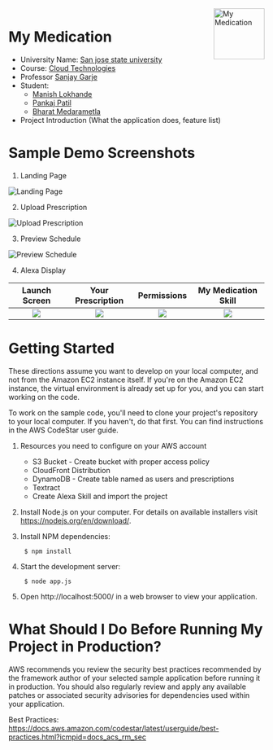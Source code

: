 <a href="https://manishlokhande.com/">
    <img src="https://manish-dropbox.s3.us-east-2.amazonaws.com/MedicationLogo.png" alt="My Medication" title="My Medication" align="right" height="100" />
</a>

My Medication 
======================
- University Name: [San jose state university](http://www.sjsu.edu/)
- Course: [Cloud Technologies](http://info.sjsu.edu/web-dbgen/catalog/courses/CMPE281.html)
- Professor [Sanjay Garje](https://www.linkedin.com/in/sanjaygarje/)
- Student: 
  - [Manish Lokhande](https://www.linkedin.com/in/manish-lokhande-876571163/)
  - [Pankaj Patil](https://www.linkedin.com/in/pankajhpatil/)
  - [Bharat Medarametla](https://www.linkedin.com/in/bharathkmedarametla/)
- Project Introduction (What the application does, feature list)

Sample Demo Screenshots
========================
1. Landing Page
<img src="https://manish-dropbox.s3.us-east-2.amazonaws.com/Screenshots/Screen+Shot+2019-12-09+at+3.28.54+PM.png" alt="Landing Page" title="Landing Page" align="center" />

2. Upload Prescription
<img src="https://manish-dropbox.s3.us-east-2.amazonaws.com/Screenshots/Screen+Shot+2019-12-09+at+3.29.29+PM.png" alt="Upload Prescription" title="Upload Prescription" align="center" />

3. Preview Schedule
<img src="https://manish-dropbox.s3.us-east-2.amazonaws.com/Screenshots/Screen+Shot+2019-12-09+at+5.17.58+AM.png" alt="Preview Schedule" title="Preview Schedule" align="center" />

4. Alexa Display

Launch Screen             |  Your Prescription        |  Permissions         |  My Medication Skill
:-------------------------:|:-------------------------:|:-------------------------:|:-------------------------:
![](https://manish-dropbox.s3.us-east-2.amazonaws.com/Screenshots/IMG_3081.jpg)  |  ![](https://manish-dropbox.s3.us-east-2.amazonaws.com/Screenshots/IMG_3082.jpg) |  ![](https://manish-dropbox.s3.us-east-2.amazonaws.com/Screenshots/IMG_3079.jpg)  |  ![](https://manish-dropbox.s3.us-east-2.amazonaws.com/Screenshots/IMG_3078.jpeg)

Getting Started
===============

These directions assume you want to develop on your local computer, and not
from the Amazon EC2 instance itself. If you're on the Amazon EC2 instance, the
virtual environment is already set up for you, and you can start working on the
code.

To work on the sample code, you'll need to clone your project's repository to your
local computer. If you haven't, do that first. You can find instructions in the
AWS CodeStar user guide.

1. Resources you need to configure on your AWS account
    - S3 Bucket - Create bucket with proper access policy
    - CloudFront Distribution
    - DynamoDB - Create table named as users and prescriptions
    - Textract
    - Create Alexa Skill and import the project

2. Install Node.js on your computer.  For details on available installers visit
   https://nodejs.org/en/download/.

3. Install NPM dependencies:

        $ npm install

4. Start the development server:

        $ node app.js

5. Open http://localhost:5000/ in a web browser to view your application.


What Should I Do Before Running My Project in Production?
===================

AWS recommends you review the security best practices recommended by the framework
author of your selected sample application before running it in production. You
should also regularly review and apply any available patches or associated security
advisories for dependencies used within your application.

Best Practices: https://docs.aws.amazon.com/codestar/latest/userguide/best-practices.html?icmpid=docs_acs_rm_sec


